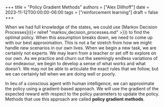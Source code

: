 +++
title = "Policy Gradient Methods"
authors = ["Alex Dillhoff"]
date = 2023-11-12T00:00:00-06:00
tags = ["reinforcement learning"]
draft = false
+++

When we had full knowledge of the states, we could use [Markov Decision Processes]({{< relref "markov_decision_processes.md" >}}) to find the optimal policy. When this assumption breaks down, we need to come up with our best approximation. This is not a far stretch from how we might handle new scenarios in our own lives. When we begin a new task, we are certainly not experts. We may learn from a teacher or set off to explore on our own. As we practice and churn out the seemingly endless variations of our endeavour, we begin to develop a sense of what works and what doesn't. We may not be able to articulate the exact rules that we follow, but we can certainly tell when we are doing well or poorly.

In lieu of a conscious agent with human intelligence, we can approximate the policy using a gradient-based approach. We will use the gradient of the expected reward with respect to the policy parameters to update the policy. Methods that use this approach are called ****policy gradient methods****.
